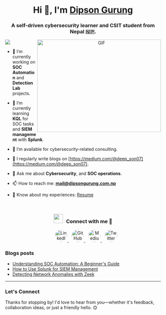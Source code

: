 <h1 align="center">Hi 👋, I'm <a href="https://dipsongurung.com.np" target="blank">Dipson Gurung</a></h1>
<h3 align="center">A self-driven cybersecurity learner and CSIT student from Nepal 🇳🇵.</h3>
<a href="https://www.linkedin.com/in/dipson-gurung-036035284/" /><img src="https://img.shields.io/badge/-LinkedIn-0072b1?&style=for-the-badge&logo=linkedin&logoColor=white" /></a>

<a target="_blank" align="center">
  <img align="right" top="500" height="300" width="400" alt="GIF" src="https://media.giphy.com/media/SWoSkN6DxTszqIKEqv/giphy.gif">
</a>

- 🔭 I’m currently working on **SOC Automation** and **Detection Lab** projects.

- 🌱 I’m currently learning **KQL** for SOC tasks and **SIEM management** with **Splunk**.

- 🤝 I’m available for cybersecurity-related consulting.

- 📝 I regularly write blogs on [https://medium.com/@deep_son07](https://medium.com/@deep_son07).

- 💬 Ask me about **Cybersecurity**, and **SOC operations**.

- 📫 How to reach me: **mail@dipsongurung.com.np**

- 📄 Know about my experiences: [Resume](https://github.com/dipsongurung/Me.io/blob/master/DipsonGurungResume.pdf)

<br/>
<h3 align="center" > <img src="https://media.giphy.com/media/iY8CRBdQXODJSCERIr/giphy.gif" width="30" height="30" style="margin-right: 10px;">Connect with me 🤝 </h3>

<p align="center">

<div align="center" class="icons-social" style="margin-left: 10px;">
    <a style="margin-left: 10px;" target="_blank" href="https://www.linkedin.com/in/dipson-gurung/">
        <img src="https://img.icons8.com/ios-filled/50/0077B5/linkedin.png" alt="LinkedIn" style="width: 40px; height: 40px; border-radius: 50%;">
    </a>
    <a style="margin-left: 10px;" target="_blank" href="https://github.com/dipsongurung">
        <img src="https://static.vecteezy.com/system/resources/previews/046/437/248/non_2x/github-logo-transparent-background-free-png.png" alt="GitHub" style="width: 40px; height: 40px; border-radius: 50%;">
    </a>
    <a style="margin-left: 10px;" target="_blank" href="https://medium.com/@deep_son07">
        <img src="https://www.graphicdesignforum.com/uploads/default/original/2X/0/0e58f26a6dd982e7f04d1286defd4320e6d6153b.jpeg" alt="Medium" style="width: 40px; height: 40px; border-radius: 50%;">
    </a>
    <a style="margin-left: 10px;" target="_blank" href="https://x.com/deep_son07">
        <img src="https://seeklogo.com/images/T/twitter-new-logo-8A0C4E0C58-seeklogo.com.png" alt="Twitter" style="width: 40px; height: 40px; border-radius: 50%;">
    </a>
</div>

    
</div>



</p>

### Blogs posts

<!-- BLOG-POST-LIST:START -->

- [Understanding SOC Automation: A Beginner's Guide](https://dev.to/dipsongurung/soc-automation-beginners-guide)
- [How to Use Splunk for SIEM Management](https://dev.to/dipsongurung/how-to-use-splunk-for-siem-management)
- [Detecting Network Anomalies with Zeek](https://dev.to/dipsongurung/detecting-network-anomalies-with-zeek)

<!-- BLOG-POST-LIST:END -->

---

### Let's Connect  
Thanks for stopping by! I'd love to hear from you—whether it's feedback, collaboration ideas, or just a friendly hello. 😊  

